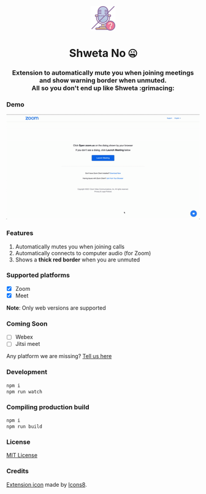<p align="center"><img src="./source/icon.png" alt="Shweta No extension icon"/></p>
<p align="center"><h1 align="center">Shweta No 🤐</h1>
<h3 align="center">Extension to automatically mute you when joining meetings and show warning border when unmuted. <br/>All so you don't end up like Shweta :grimacing:</h3>

### Demo

![Demo on zoom](./media/demo.gif)

### Features

1. Automatically mutes you when joining calls
2. Automatically connects to computer audio (for Zoom)
3. Shows a **thick red border** when you are unmuted

### Supported platforms

- [x] Zoom
- [x] Meet

**Note**: Only web versions are supported

### Coming Soon

- [ ] Webex
- [ ] Jitsi meet

Any platform we are missing? [Tell us here](https://github.com/bhumijgupta/Shweta-no/issues/new)

### Development

```
npm i
npm run watch
```

### Compiling production build

```
npm i
npm run build
```

### License

[MIT License](./LICENSE)

### Credits

[Extension icon](https://icons8.com/icons/set/no-microphone) made by [Icons8](https://icons8.com).
